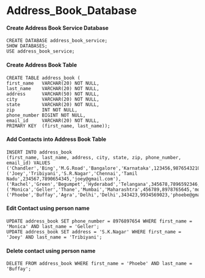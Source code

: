 # Address_Book_Database

#### Create Address Book Service Database
```
CREATE DATABASE address_book_service;
SHOW DATABASES;
USE address_book_service;
```
#### Create Address Book Table
```
CREATE TABLE address_book (
first_name   VARCHAR(20) NOT NULL,
last_name    VARCHAR(20) NOT NULL,
address      VARCHAR(50) NOT NULL,
city         VARCHAR(20) NOT NULL,
state        VARCHAR(20) NOT NULL,
zip          INT NOT NULL,
phone_number BIGINT NOT NULL,
email_id     VARCHAR(20) NOT NULL,
PRIMARY KEY  (first_name, last_name));
```
#### Add Contacts into Address Book Table
```
INSERT INTO address_book 
(first_name, last_name, address, city, state, zip, phone_number, email_id) VALUES
('Chandler','Bing','M.G.Road','Bangalore','Karnataka',123456,9876543210,'chandler@gmail.com'),
('Joey','Tribiyani','S.R.Nagar','Chennai','Tamil Nadu',234567,7890654345,'joey@gmail.com'),
('Rachel','Green','Begumpet','Hyderabad','Telangana',345678,7896592346,'rachel@gmail.com'),
('Monica','Geller','Thane','Mumbai','Maharashtra',456789,8978765645,'monica@gmail.com'),
('Phoebe','Buffay','Agra','Delhi','Delhi',343423,9934569023,'phoebe@gmail.com');
```

#### Edit Contact using person name
```
UPDATE address_book SET phone_number = 8976897654 WHERE first_name = 'Monica' AND last_name = 'Geller';
UPDATE address_book SET address = 'S.K.Nagar' WHERE first_name = 'Joey' AND last_name = 'Tribiyani';
```

#### Delete contact using person name
```
DELETE FROM address_book WHERE first_name = 'Phoebe' AND last_name = 'Buffay';
```